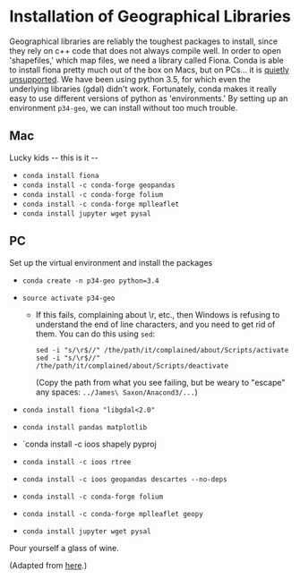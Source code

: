 # Installation of Geographical Libraries

Geographical libraries are reliably the toughest packages to install, since they rely on c++ code that does not always compile well.  In order to open 'shapefiles,' which map files, we need a library called Fiona.  Conda is able to install fiona pretty much out of the box on Macs, but on PCs... it is [quietly unsupported](https://docs.continuum.io/anaconda/pkg-docs).  We have been using python 3.5, for which even the underlying libraries (gdal) didn't work.  Fortunately, conda makes it really easy to use different versions of python as 'environments.'  By setting up an environment `p34-geo`, we can install without too much trouble.

## Mac

Lucky kids -- this is it -- 
* `conda install fiona`
* `conda install -c conda-forge geopandas`
* `conda install -c conda-forge folium`
* `conda install -c conda-forge mplleaflet`
* `conda install jupyter wget pysal`

## PC

Set up the virtual environment and install the packages
* `conda create -n p34-geo python=3.4`
* `source activate p34-geo`
  * If this fails, complaining about \r, etc., then Windows is refusing to understand the end of line characters, and you need to get rid of them.  You can do this using `sed`:
  
    ```
    sed -i "s/\r$//" /the/path/it/complained/about/Scripts/activate
    sed -i "s/\r$//" /the/path/it/complained/about/Scripts/deactivate
    ```
    (Copy the path from what you see failing, but be weary to "escape" any spaces: `../James\ Saxon/Anacond3/...`)
    
* `conda install fiona "libgdal<2.0"`
* `conda install pandas matplotlib`
* `conda install -c ioos shapely pyproj
* `conda install -c ioos rtree`
* `conda install -c ioos geopandas descartes --no-deps`
* `conda install -c conda-forge folium`
* `conda install -c conda-forge mplleaflet geopy`
* `conda install jupyter wget pysal`

Pour yourself a glass of wine.

(Adapted from [here](https://www.bountysource.com/issues/27623893-fyi-installing-geopandas-with-conda).)
